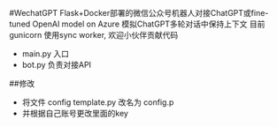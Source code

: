 #WechatGPT
Flask+Docker部署的微信公众号机器人对接ChatGPT或fine-tuned OpenAI model on Azure
模拟ChatGPT多轮对话中保持上下文
目前gunicorn 使用sync worker, 欢迎小伙伴贡献代码

- main.py 入口
- bot.py 负责对接API

##修改
- 将文件 config template.py 改名为 config.p
- 并根据自己账号更改里面的key




